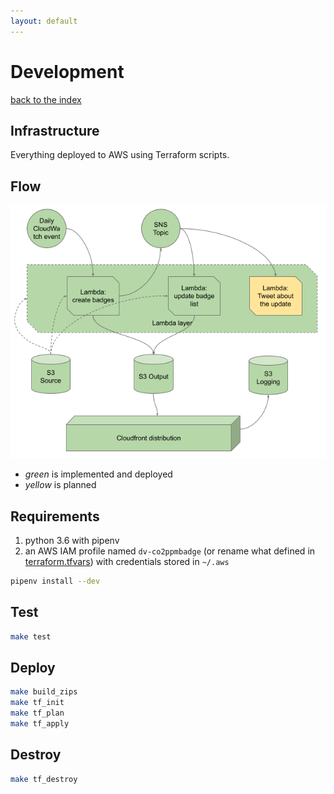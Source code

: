 ```yaml
---
layout: default
---
```


# Development

[back to the index](./)

## Infrastructure

Everything deployed to AWS using Terraform scripts.

## Flow

![flow](./img/flow.png)

- *green* is implemented and deployed
- *yellow* is planned

## Requirements

1. python 3.6 with pipenv
2. an AWS IAM profile named `dv-co2ppmbadge` (or rename what defined in [terraform.tfvars](../infrastructure/terraform.tfvars)) with credentials stored in `~/.aws`

```bash
pipenv install --dev
```

## Test

```bash
make test
```

## Deploy

```bash
make build_zips
make tf_init
make tf_plan
make tf_apply
```

## Destroy

```bash
make tf_destroy
```

